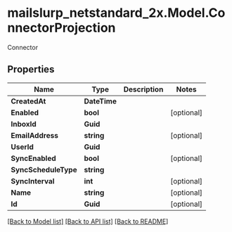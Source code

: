 # mailslurp_netstandard_2x.Model.ConnectorProjection
Connector

## Properties

Name | Type | Description | Notes
------------ | ------------- | ------------- | -------------
**CreatedAt** | **DateTime** |  | 
**Enabled** | **bool** |  | [optional] 
**InboxId** | **Guid** |  | 
**EmailAddress** | **string** |  | [optional] 
**UserId** | **Guid** |  | 
**SyncEnabled** | **bool** |  | [optional] 
**SyncScheduleType** | **string** |  | 
**SyncInterval** | **int** |  | [optional] 
**Name** | **string** |  | [optional] 
**Id** | **Guid** |  | [optional] 

[[Back to Model list]](../README#documentation-for-models) [[Back to API list]](../README#documentation-for-api-endpoints) [[Back to README]](../README)

